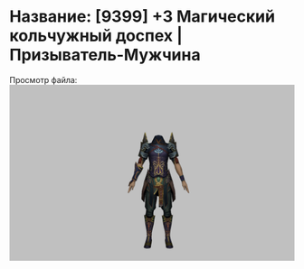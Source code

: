 # Название: [9399] +3 Магический кольчужный доспех | Призыватель-Мужчина

Просмотр файла:
![p080005.png](p080005.png)